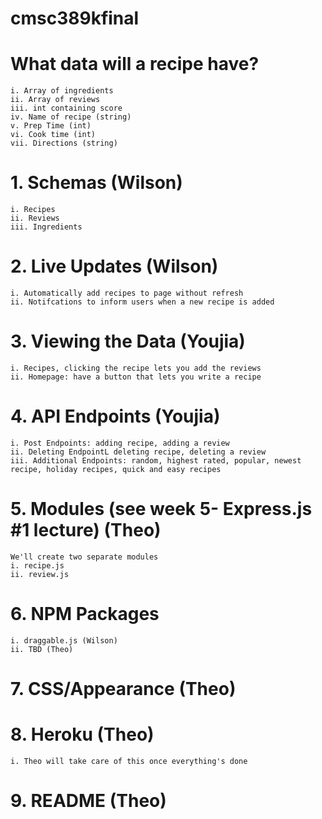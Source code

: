 # cmsc389kfinal

# What data will a recipe have?
    i. Array of ingredients
    ii. Array of reviews
    iii. int containing score
    iv. Name of recipe (string)
    v. Prep Time (int)
    vi. Cook time (int)
    vii. Directions (string)
# 1. Schemas (Wilson)
    i. Recipes
    ii. Reviews
    iii. Ingredients
# 2. Live Updates (Wilson)
    i. Automatically add recipes to page without refresh
    ii. Notifcations to inform users when a new recipe is added

# 3. Viewing the Data (Youjia)
    i. Recipes, clicking the recipe lets you add the reviews
    ii. Homepage: have a button that lets you write a recipe
# 4. API Endpoints (Youjia)
    i. Post Endpoints: adding recipe, adding a review
    ii. Deleting EndpointL deleting recipe, deleting a review
    iii. Additional Endpoints: random, highest rated, popular, newest recipe, holiday recipes, quick and easy recipes 
# 5. Modules (see week 5- Express.js #1 lecture) (Theo)
    We'll create two separate modules
    i. recipe.js
    ii. review.js
# 6. NPM Packages
    i. draggable.js (Wilson)
    ii. TBD (Theo)
# 7. CSS/Appearance (Theo)

# 8. Heroku (Theo)
    i. Theo will take care of this once everything's done
# 9. README (Theo)